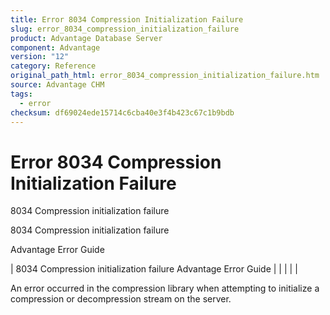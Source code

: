 ```yaml
---
title: Error 8034 Compression Initialization Failure
slug: error_8034_compression_initialization_failure
product: Advantage Database Server
component: Advantage
version: "12"
category: Reference
original_path_html: error_8034_compression_initialization_failure.htm
source: Advantage CHM
tags:
  - error
checksum: df69024ede15714c6cba40e3f4b423c67c1b9bdb
---
```


# Error 8034 Compression Initialization Failure

8034 Compression initialization failure

8034 Compression initialization failure

Advantage Error Guide

| 8034 Compression initialization failure  Advantage Error Guide |  |  |  |  |

An error occurred in the compression library when attempting to initialize a compression or decompression stream on the server.
